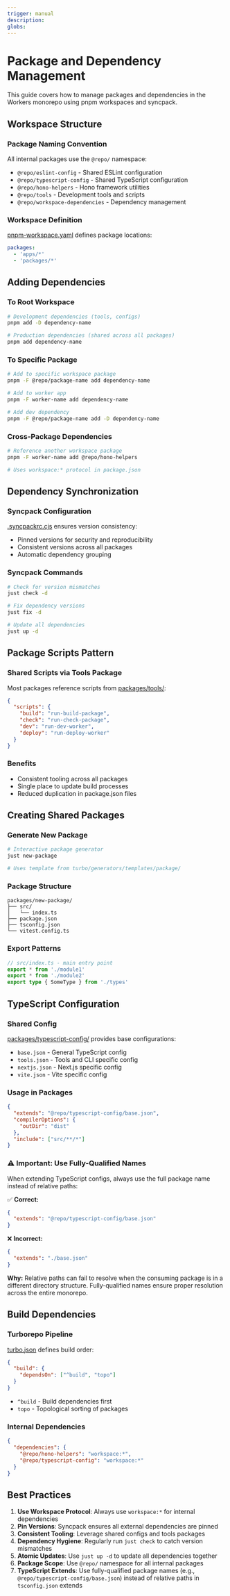 ```yaml
---
trigger: manual
description:
globs:
---
```


# Package and Dependency Management

This guide covers how to manage packages and dependencies in the Workers monorepo using pnpm workspaces and syncpack.

## Workspace Structure

### Package Naming Convention

All internal packages use the `@repo/` namespace:

- `@repo/eslint-config` - Shared ESLint configuration
- `@repo/typescript-config` - Shared TypeScript configuration
- `@repo/hono-helpers` - Hono framework utilities
- `@repo/tools` - Development tools and scripts
- `@repo/workspace-dependencies` - Dependency management

### Workspace Definition

[pnpm-workspace.yaml](mdc:pnpm-workspace.yaml) defines package locations:

```yaml
packages:
  - 'apps/*'
  - 'packages/*'
```

## Adding Dependencies

### To Root Workspace

```bash
# Development dependencies (tools, configs)
pnpm add -D dependency-name

# Production dependencies (shared across all packages)
pnpm add dependency-name
```

### To Specific Package

```bash
# Add to specific workspace package
pnpm -F @repo/package-name add dependency-name

# Add to worker app
pnpm -F worker-name add dependency-name

# Add dev dependency
pnpm -F @repo/package-name add -D dependency-name
```

### Cross-Package Dependencies

```bash
# Reference another workspace package
pnpm -F worker-name add @repo/hono-helpers

# Uses workspace:* protocol in package.json
```

## Dependency Synchronization

### Syncpack Configuration

[.syncpackrc.cjs](mdc:.syncpackrc.cjs) ensures version consistency:

- Pinned versions for security and reproducibility
- Consistent versions across all packages
- Automatic dependency grouping

### Syncpack Commands

```bash
# Check for version mismatches
just check -d

# Fix dependency versions
just fix -d

# Update all dependencies
just up -d
```

## Package Scripts Pattern

### Shared Scripts via Tools Package

Most packages reference scripts from [packages/tools/](mdc:packages/tools):

```json
{
  "scripts": {
    "build": "run-build-package",
    "check": "run-check-package",
    "dev": "run-dev-worker",
    "deploy": "run-deploy-worker"
  }
}
```

### Benefits

- Consistent tooling across all packages
- Single place to update build processes
- Reduced duplication in package.json files

## Creating Shared Packages

### Generate New Package

```bash
# Interactive package generator
just new-package

# Uses template from turbo/generators/templates/package/
```

### Package Structure

```
packages/new-package/
├── src/
│   └── index.ts
├── package.json
├── tsconfig.json
└── vitest.config.ts
```

### Export Patterns

```typescript
// src/index.ts - main entry point
export * from './module1'
export * from './module2'
export type { SomeType } from './types'
```

## TypeScript Configuration

### Shared Config

[packages/typescript-config/](mdc:packages/typescript-config) provides base configurations:

- `base.json` - General TypeScript config
- `tools.json` - Tools and CLI specific config
- `nextjs.json` - Next.js specific config
- `vite.json` - Vite specific config

### Usage in Packages

```json
{
  "extends": "@repo/typescript-config/base.json",
  "compilerOptions": {
    "outDir": "dist"
  },
  "include": ["src/**/*"]
}
```

### ⚠️ Important: Use Fully-Qualified Names

When extending TypeScript configs, always use the full package name instead of relative paths:

✅ **Correct:**

```json
{
  "extends": "@repo/typescript-config/base.json"
}
```

❌ **Incorrect:**

```json
{
  "extends": "./base.json"
}
```

**Why:** Relative paths can fail to resolve when the consuming package is in a different directory structure. Fully-qualified names ensure proper resolution across the entire monorepo.

## Build Dependencies

### Turborepo Pipeline

[turbo.json](mdc:turbo.json) defines build order:

```json
{
  "build": {
    "dependsOn": ["^build", "topo"]
  }
}
```

- `^build` - Build dependencies first
- `topo` - Topological sorting of packages

### Internal Dependencies

```json
{
  "dependencies": {
    "@repo/hono-helpers": "workspace:*",
    "@repo/typescript-config": "workspace:*"
  }
}
```

## Best Practices

1. **Use Workspace Protocol**: Always use `workspace:*` for internal dependencies
2. **Pin Versions**: Syncpack ensures all external dependencies are pinned
3. **Consistent Tooling**: Leverage shared configs and tools packages
4. **Dependency Hygiene**: Regularly run `just check` to catch version mismatches
5. **Atomic Updates**: Use `just up -d` to update all dependencies together
6. **Package Scope**: Use `@repo/` namespace for all internal packages
7. **TypeScript Extends**: Use fully-qualified package names (e.g., `@repo/typescript-config/base.json`) instead of relative paths in `tsconfig.json` extends
